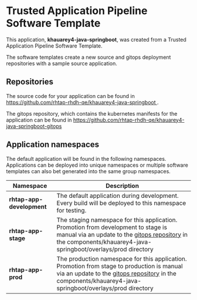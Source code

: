# Trusted Application Pipeline Software Template

This application, **khauarey4-java-springboot**, was created from a Trusted Application Pipeline Software Template.

The software templates create a new source and gitops deployment repositories with a sample source application. 

## Repositories

The source code for your application can be found in [https://github.com/rhtap-rhdh-qe/khauarey4-java-springboot ](https://github.com/rhtap-rhdh-qe/khauarey4-java-springboot ).
 
The gitops repository, which contains the kubernetes manifests for the application can be found in 
[https://github.com/rhtap-rhdh-qe/khauarey4-java-springboot-gitops ](https://github.com/rhtap-rhdh-qe/khauarey4-java-springboot-gitops ) 

## Application namespaces 

The default application will be found in the following namespaces. Applications can be deployed into unique namespaces or multiple software templates can also bet generated into the same group namespaces.  

|  Namespace   |  Description   |  
| -------- | -------- |   
| **rhtap-app-development** | The default application during development. Every build will be deployed to this namespace for testing. | 
| **rhtap-app-stage** | The staging namespace for this application. Promotion from development to stage is manual via an update to the [gitops repository](https://github.com/rhtap-rhdh-qe/khauarey4-java-springboot-gitops ) in the components/khauarey4-java-springboot/overlays/prod directory |  
| **rhtap-app-prod** | The production namespace for this application. Promotion from stage to production is manual via an update to the [gitops repository](https://github.com/rhtap-rhdh-qe/khauarey4-java-springboot-gitops ) in the components/khauarey4-java-springboot/overlays/prod directory | 